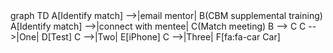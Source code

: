 
<div class="mermaid">
    graph TD
    A[Identify match] -->|email mentor| B(CBM supplemental training)
    A[Identify match] -->|connect with mentee| C(Match meeting)
    B --> C
    C -->|One| D[Test]
    C -->|Two| E[iPhone]
    C -->|Three| F[fa:fa-car Car]
</div>
